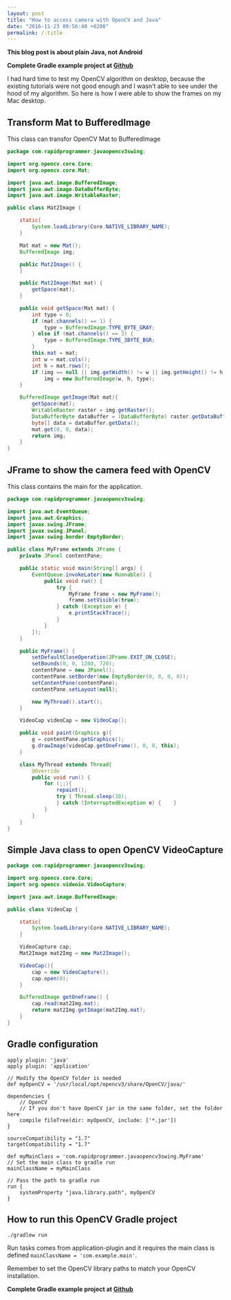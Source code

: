 ```yaml
---
layout: post
title: "How to access camera with OpenCV and Java"
date: "2016-11-23 09:56:40 +0200"
permalink: /:title
---
```


**This blog post is about plain Java, not Android**

**Complete Gradle example project at [Github][github]**

I had hard time to test my OpenCV algorithm on desktop, because the existing tutorials were not good enough and I wasn't able to see under the hood of my algorithm. So here is how I were able to show the frames on my Mac desktop.

## Transform Mat to BufferedImage

This class can transfor OpenCV Mat to BufferedImage

```java
package com.rapidprogrammer.javaopencv3swing;

import org.opencv.core.Core;
import org.opencv.core.Mat;

import java.awt.image.BufferedImage;
import java.awt.image.DataBufferByte;
import java.awt.image.WritableRaster;

public class Mat2Image {

    static{
        System.loadLibrary(Core.NATIVE_LIBRARY_NAME);
    }

    Mat mat = new Mat();
    BufferedImage img;

    public Mat2Image() {
    }

    public Mat2Image(Mat mat) {
        getSpace(mat);
    }

    public void getSpace(Mat mat) {
        int type = 0;
        if (mat.channels() == 1) {
            type = BufferedImage.TYPE_BYTE_GRAY;
        } else if (mat.channels() == 3) {
            type = BufferedImage.TYPE_3BYTE_BGR;
        }
        this.mat = mat;
        int w = mat.cols();
        int h = mat.rows();
        if (img == null || img.getWidth() != w || img.getHeight() != h || img.getType() != type)
            img = new BufferedImage(w, h, type);
    }

    BufferedImage getImage(Mat mat){
        getSpace(mat);
        WritableRaster raster = img.getRaster();
        DataBufferByte dataBuffer = (DataBufferByte) raster.getDataBuffer();
        byte[] data = dataBuffer.getData();
        mat.get(0, 0, data);
        return img;
    }
}
```

## JFrame to show the camera feed with OpenCV

This class contains the main for the application.

```java
package com.rapidprogrammer.javaopencv3swing;

import java.awt.EventQueue;
import java.awt.Graphics;
import javax.swing.JFrame;
import javax.swing.JPanel;
import javax.swing.border.EmptyBorder;

public class MyFrame extends JFrame {
    private JPanel contentPane;

    public static void main(String[] args) {
        EventQueue.invokeLater(new Runnable() {
            public void run() {
                try {
                    MyFrame frame = new MyFrame();
                    frame.setVisible(true);
                } catch (Exception e) {
                    e.printStackTrace();
                }
            }
        });
    }

    public MyFrame() {
        setDefaultCloseOperation(JFrame.EXIT_ON_CLOSE);
        setBounds(0, 0, 1280, 720);
        contentPane = new JPanel();
        contentPane.setBorder(new EmptyBorder(0, 0, 0, 0));
        setContentPane(contentPane);
        contentPane.setLayout(null);

        new MyThread().start();
    }

    VideoCap videoCap = new VideoCap();

    public void paint(Graphics g){
        g = contentPane.getGraphics();
        g.drawImage(videoCap.getOneFrame(), 0, 0, this);
    }

    class MyThread extends Thread{
        @Override
        public void run() {
            for (;;){
                repaint();
                try { Thread.sleep(30);
                } catch (InterruptedException e) {    }
            }
        }
    }
}
```

## Simple Java class to open OpenCV VideoCapture

```java
package com.rapidprogrammer.javaopencv3swing;

import org.opencv.core.Core;
import org.opencv.videoio.VideoCapture;

import java.awt.image.BufferedImage;

public class VideoCap {

    static{
        System.loadLibrary(Core.NATIVE_LIBRARY_NAME);
    }

    VideoCapture cap;
    Mat2Image mat2Img = new Mat2Image();

    VideoCap(){
        cap = new VideoCapture();
        cap.open(0);
    }

    BufferedImage getOneFrame() {
        cap.read(mat2Img.mat);
        return mat2Img.getImage(mat2Img.mat);
    }
}
```

## Gradle configuration

```
apply plugin: 'java'
apply plugin: 'application'

// Modify the OpenCV folder is needed
def myOpenCV = '/usr/local/opt/opencv3/share/OpenCV/java/'

dependencies {
    // OpenCV
    // If you don't have OpenCV jar in the same folder, set the folder here
    compile fileTree(dir: myOpenCV, include: ['*.jar'])
}

sourceCompatibility = "1.7"
targetCompatibility = "1.7"

def myMainClass = 'com.rapidprogrammer.javaopencv3swing.MyFrame'
// Set the main class to gradle run
mainClassName = myMainClass

// Pass the path to gradle run
run {
    systemProperty "java.library.path", myOpenCV
}
```

## How to run this OpenCV Gradle project

`./gradlew run`

Run tasks comes from application-plugin and it requires the main class is defined `mainClassName = 'com.example.main'`.

Remember to set the OpenCV library paths to match your OpenCV installation.

**Complete Gradle example project at [Github][github]**

[github]: https://github.com/spedepekka/java-opencv3-swing


